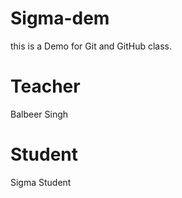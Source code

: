 # Sigma-dem
this is a Demo for Git and GitHub class.

# Teacher
Balbeer Singh

# Student
Sigma Student